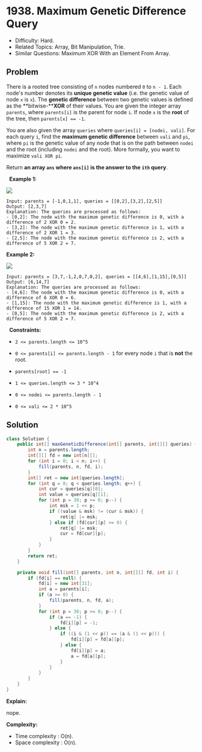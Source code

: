 # 1938. Maximum Genetic Difference Query

- Difficulty: Hard.
- Related Topics: Array, Bit Manipulation, Trie.
- Similar Questions: Maximum XOR With an Element From Array.

## Problem

There is a rooted tree consisting of ```n``` nodes numbered ```0``` to ```n - 1```. Each node's number denotes its **unique genetic value** (i.e. the genetic value of node ```x``` is ```x```). The **genetic difference** between two genetic values is defined as the **bitwise-****XOR** of their values. You are given the integer array ```parents```, where ```parents[i]``` is the parent for node ```i```. If node ```x``` is the **root** of the tree, then ```parents[x] == -1```.

You are also given the array ```queries``` where ```queries[i] = [nodei, vali]```. For each query ```i```, find the **maximum genetic difference** between ```vali``` and ```pi```, where ```pi``` is the genetic value of any node that is on the path between ```nodei``` and the root (including ```nodei``` and the root). More formally, you want to maximize ```vali XOR pi```.

Return **an array **```ans```** where **```ans[i]```** is the answer to the **```ith```** query**.

 
**Example 1:**

![](https://assets.leetcode.com/uploads/2021/06/29/c1.png)

```
Input: parents = [-1,0,1,1], queries = [[0,2],[3,2],[2,5]]
Output: [2,3,7]
Explanation: The queries are processed as follows:
- [0,2]: The node with the maximum genetic difference is 0, with a difference of 2 XOR 0 = 2.
- [3,2]: The node with the maximum genetic difference is 1, with a difference of 2 XOR 1 = 3.
- [2,5]: The node with the maximum genetic difference is 2, with a difference of 5 XOR 2 = 7.
```

**Example 2:**

![](https://assets.leetcode.com/uploads/2021/06/29/c2.png)

```
Input: parents = [3,7,-1,2,0,7,0,2], queries = [[4,6],[1,15],[0,5]]
Output: [6,14,7]
Explanation: The queries are processed as follows:
- [4,6]: The node with the maximum genetic difference is 0, with a difference of 6 XOR 0 = 6.
- [1,15]: The node with the maximum genetic difference is 1, with a difference of 15 XOR 1 = 14.
- [0,5]: The node with the maximum genetic difference is 2, with a difference of 5 XOR 2 = 7.
```

 
**Constraints:**


	
- ```2 <= parents.length <= 10^5```
	
- ```0 <= parents[i] <= parents.length - 1``` for every node ```i``` that is **not** the root.
	
- ```parents[root] == -1```
	
- ```1 <= queries.length <= 3 * 10^4```
	
- ```0 <= nodei <= parents.length - 1```
	
- ```0 <= vali <= 2 * 10^5```



## Solution

```java
class Solution {
    public int[] maxGeneticDifference(int[] parents, int[][] queries) {
        int n = parents.length;
        int[][] fd = new int[n][];
        for (int i = 0; i < n; i++) {
            fill(parents, n, fd, i);
        }
        int[] ret = new int[queries.length];
        for (int q = 0; q < queries.length; q++) {
            int cur = queries[q][0];
            int value = queries[q][1];
            for (int p = 30; p >= 0; p--) {
                int msk = 1 << p;
                if ((value & msk) != (cur & msk)) {
                    ret[q] |= msk;
                } else if (fd[cur][p] >= 0) {
                    ret[q] |= msk;
                    cur = fd[cur][p];
                }
            }
        }
        return ret;
    }

    private void fill(int[] parents, int n, int[][] fd, int i) {
        if (fd[i] == null) {
            fd[i] = new int[31];
            int a = parents[i];
            if (a >= 0) {
                fill(parents, n, fd, a);
            }
            for (int p = 30; p >= 0; p--) {
                if (a == -1) {
                    fd[i][p] = -1;
                } else {
                    if ((i & (1 << p)) == (a & (1 << p))) {
                        fd[i][p] = fd[a][p];
                    } else {
                        fd[i][p] = a;
                        a = fd[a][p];
                    }
                }
            }
        }
    }
}
```

**Explain:**

nope.

**Complexity:**

* Time complexity : O(n).
* Space complexity : O(n).
